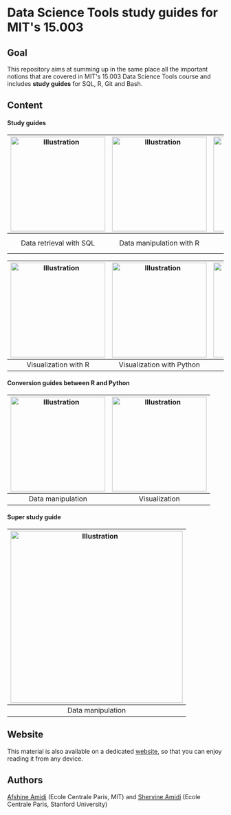 # Data Science Tools study guides for MIT's 15.003

## Goal
This repository aims at summing up in the same place all the important notions that are covered in MIT's 15.003 Data Science Tools course and includes **study guides** for SQL, R, Git and Bash.

## Content
#### Study guides
|<a href="https://github.com/shervinea/mit-15-003-data-science-tools/blob/master/en/study-guide-data-retrieval-with-sql.pdf"><img src="https://www.mit.edu/~amidi/teaching/data-science-tools/illustrations/cover/en-001.png?1" alt="Illustration" width="220px"/></a>|<a href="https://github.com/shervinea/mit-15-003-data-science-tools/blob/master/en/study-guide-data-manipulation-with-r.pdf"><img src="https://www.mit.edu/~amidi/teaching/data-science-tools/illustrations/cover/en-002.png?1" alt="Illustration" width="220px"/></a>|<a href="https://github.com/shervinea/mit-15-003-data-science-tools/blob/master/en/study-guide-data-manipulation-with-python.pdf"><img src="https://www.mit.edu/~amidi/teaching/data-science-tools/illustrations/cover/en-003.png?1" alt="Illustration" width="220px"/></a>|
|:--:|:--:|:--:|
|Data retrieval with SQL|Data manipulation with R|Data manipulation with Python|

|<a href="https://github.com/shervinea/mit-15-003-data-science-tools/blob/master/en/study-guide-data-visualization-with-r.pdf"><img src="https://www.mit.edu/~amidi/teaching/data-science-tools/illustrations/cover/en-004.png?1" alt="Illustration" width="220px"/></a>|<a href="https://github.com/shervinea/mit-15-003-data-science-tools/blob/master/en/study-guide-data-visualization-with-python.pdf"><img src="https://www.mit.edu/~amidi/teaching/data-science-tools/illustrations/cover/en-005.png?1" alt="Illustration" width="220px"/></a>|<a href="https://github.com/shervinea/mit-15-003-data-science-tools/blob/master/en/study-guide-engineering-productivity-tips.pdf"><img src="https://www.mit.edu/~amidi/teaching/data-science-tools/illustrations/cover/en-006.png?1" alt="Illustration" width="220px"/></a>|
|:--:|:--:|:--:|
|Visualization with R|Visualization with Python|Engineering tips|

#### Conversion guides between R and Python
|<a href="https://github.com/shervinea/mit-15-003-data-science-tools/blob/master/en/conversion-guide-r-python-data-manipulation.pdf"><img src="https://www.mit.edu/~amidi/teaching/data-science-tools/illustrations/cover/en-007.png?1" alt="Illustration" width="220px"/></a>|<a href="https://github.com/shervinea/mit-15-003-data-science-tools/blob/master/en/conversion-guide-r-python-data-visualization.pdf"><img src="https://www.mit.edu/~amidi/teaching/data-science-tools/illustrations/cover/en-008.png?1" alt="Illustration" width="220px"/></a>|
|:--:|:--:|
|Data manipulation|Visualization|

#### Super study guide
|<a href="https://github.com/shervinea/mit-15-003-data-science-tools/blob/master/en/super-study-guide-data-science-tools.pdf"><img src="https://www.mit.edu/~amidi/teaching/data-science-tools/illustrations/cover/en-001.png?1" alt="Illustration" width="400px"/></a>|
|:--:|
|Data manipulation|

## Website
This material is also available on a dedicated [website](https://www.mit.edu/~amidi/teaching/data-science-tools/), so that you can enjoy reading it from any device.

## Authors
[Afshine Amidi](https://twitter.com/afshinea) (Ecole Centrale Paris, MIT) and [Shervine Amidi](https://twitter.com/shervinea) (Ecole Centrale Paris, Stanford University)
